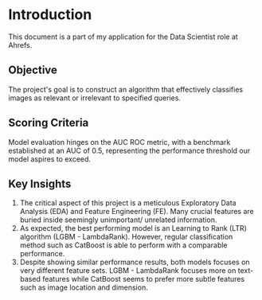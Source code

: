 # Introduction

This document is a part of my application for the Data Scientist role at Ahrefs. 

## Objective

The project's goal is to construct an algorithm that effectively classifies images as relevant or irrelevant to specified queries.

## Scoring Criteria

Model evaluation hinges on the AUC ROC metric, with a benchmark established at an AUC of 0.5, representing the performance threshold our model aspires to exceed.

## Key Insights

1. The critical aspect of this project is a meticulous Exploratory Data Analysis (EDA) and Feature Engineering (FE). Many crucial features are buried inside seemingly unimportant/ unrelated information.
2. As expected, the best performing model is an Learning to Rank (LTR) algorithm (LGBM - LambdaRank). However, regular classification method such as CatBoost is able to perform with a comparable performance.
3. Despite showing similar performance results, both models focuses on very different feature sets. LGBM - LambdaRank focuses more on text-based features while CatBoost seems to prefer more subtle features such as image location and dimension.